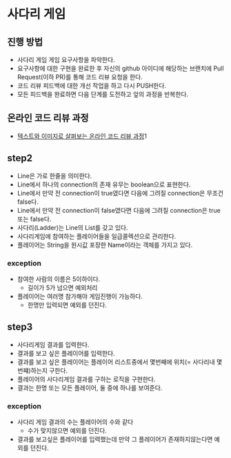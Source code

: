 # 사다리 게임
## 진행 방법
* 사다리 게임 게임 요구사항을 파악한다.
* 요구사항에 대한 구현을 완료한 후 자신의 github 아이디에 해당하는 브랜치에 Pull Request(이하 PR)를 통해 코드 리뷰 요청을 한다.
* 코드 리뷰 피드백에 대한 개선 작업을 하고 다시 PUSH한다.
* 모든 피드백을 완료하면 다음 단계를 도전하고 앞의 과정을 반복한다.

## 온라인 코드 리뷰 과정
* [텍스트와 이미지로 살펴보는 온라인 코드 리뷰 과정](https://github.com/nextstep-step/nextstep-docs/tree/master/codereview)1

## step2
- Line은 가로 한줄을 의미한다.
- Line에서 하나의 connection의 존재 유무는 boolean으로 표현한다.
- Line에서 만약 전 connection이 true였다면 다음에 그려질 connection은 무조건 false다.
- Line에서 만약 전 connection이 false였다면 다음에 그려질 connection은 true 또는 false다.
- 사다리(Ladder)는 Line의 List를 갖고 있다.
- 사다리게임에 참여하는 플레이어들을 일급콜렉션으로 관리한다.
- 플레이어는 String을 원시값 포장한 Name이라는 객체를 가지고 있다.

### exception
- 참여한 사람의 이름은 5이하이다.
  - 길이가 5가 넘으면 예외처리
- 플레이어는 여러명 참가해야 게임진행이 가능하다.
  - 한명만 입력되면 예외를 던진다.
  
## step3
- 사다리게임 결과를 입력한다.
- 결과를 보고 싶은 플레이어를 입력한다.
- 결과를 보고 싶은 플레이어는 플레이어 리스트중에서 몇번째에 위치(= 사다리내 몇번쨰)하는지 구한다.
- 플레이어의 사다리게임 결과를 구하는 로직을 구현한다.
- 결과는 한명 또는 모든 플레이어, 둘 중에 하나를 보여준다.

### exception
- 사다리 게임 결과의 수는 플레이어의 수와 같다
  - 수가 맞지않으면 예외를 던진다.
- 결과를 보고싶은 플레이어를 입력했는데 만약 그 플레이어가 존재하지않는다면 예외를 던진다.

  
  